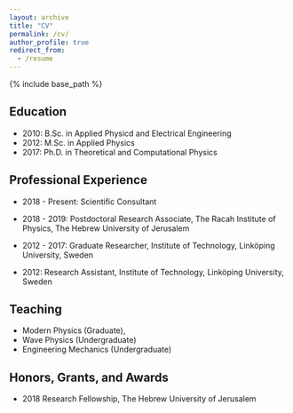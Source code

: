 ```yaml
---
layout: archive
title: "CV"
permalink: /cv/
author_profile: true
redirect_from:
  - /resume
---
```


{% include base_path %}

## Education

* 2010: B.Sc. in Applied Physicd and Electrical Engineering 
* 2012: M.Sc. in Applied Physics
* 2017: Ph.D. in Theoretical and Computational Physics

## Professional Experience 

* 2018 - Present: Scientific Consultant
  
* 2018 - 2019: Postdoctoral Research Associate, The Racah Institute of Physics, The Hebrew University of Jerusalem 

* 2012 - 2017: Graduate Researcher, Institute of Technology, Linköping University, Sweden

* 2012: Research Assistant, Institute of Technology, Linköping University, Sweden
   
## Teaching    

  * Modern Physics (Graduate), 
  * Wave Physics (Undergraduate)
  * Engineering Mechanics (Undergraduate)

## Honors, Grants, and Awards
* 2018 Research Fellowship, The Hebrew University of Jerusalem 
